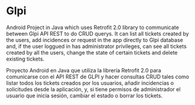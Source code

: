# Glpi

Android Project in Java which uses Retrofit 2.0 library to communicate between Glpi API REST to do CRUD querys. It can list all tickets created by the users, add incidences or request in the app directly to Glpi database and, if the user loggued in has administrator privileges, can see all tickets created by all the users, change the state of certain tickets and delete existing tickets.


Proyecto Android en Java que utiliza la librería Retrofit 2.0 para comunicarse con el API REST de GLPI y hacer consultas CRUD tales como listar todos los tickets creados por los usuarios, añadir incidencias o solicitudes desde la aplicación, y, si tiene permisos de administrador el usuario que inicia sesión, cambiar el estado o borrar los tickets.

